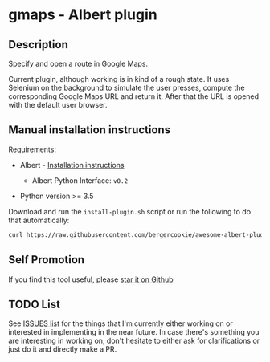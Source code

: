 # gmaps - Albert plugin

## Description

Specify and open a route in Google Maps.

Current plugin, although working is in kind of a rough state. It uses Selenium
on the background to simulate the user presses, compute the corresponding Google
Maps URL and return it. After that the URL is opened with the default user
browser.

## Manual installation instructions

Requirements:

- Albert - [Installation instructions](https://albertlauncher.github.io/docs/installing/)
    - Albert Python Interface: ``v0.2``

- Python version >= 3.5

Download and run the ``install-plugin.sh`` script or run the following to do
that automatically:

```sh
curl https://raw.githubusercontent.com/bergercookie/awesome-albert-plugins/master/plugins/gmaps/install-plugin.sh | bash
```

## Self Promotion

If you find this tool useful, please [star it on Github](https://github.com/bergercookie/awesome-albert-plugins)

## TODO List

See [ISSUES list](https://github.com/bergercookie/awesome-albert-plugins/issues) for the things that
I'm currently either working on or interested in implementing in the near
future. In case there's something you are interesting in working on, don't
hesitate to either ask for clarifications or just do it and directly make a PR.
